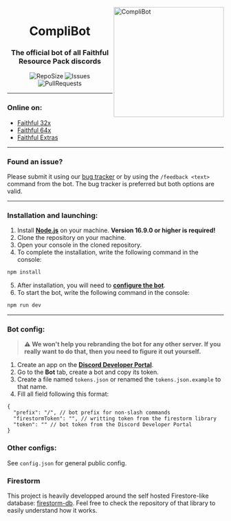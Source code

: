 <img src="https://i.imgur.com/Hf0eeiU.png" alt="CompliBot" align="right" height="256px">
<div align="center">
  <h1>CompliBot</h1>
  <h3>The official bot of all Faithful Resource Pack discords</h3>

![RepoSize](https://img.shields.io/github/repo-size/Faithful-Resource-Pack/Discord-Bot)
![Issues](https://img.shields.io/github/issues/Faithful-Resource-Pack/Discord-Bot)
![PullRequests](https://img.shields.io/github/issues-pr/Faithful-Resource-Pack/Discord-Bot)
</div>

___
### Online on:
- [Faithful 32x](https://discord.gg/sN9YRQbBv7)
- [Faithful 64x](https://discord.gg/Tqtwtgh)
- [Faithful Extras](https://discord.gg/qVeDfZw)

___
### Found an issue?
Please submit it using our [bug tracker](https://github.com/Faithful-Resource-Pack/Discord-Bot/issues/new/choose) or by using the `/feedback <text>` command from the bot. The bug tracker is preferred but both options are valid.
___
### Installation and launching:
1. Install **[Node.js](https://nodejs.org/)** on your machine. **Version 16.9.0 or higher is required!**
2. Clone the repository on your machine.
3. Open your console in the cloned repository.
4. To complete the installation, write the following command in the console:
```bash
npm install
```
5. After installation, you will need to **[configure the bot](#bot-config)**.
6. To start the bot, write the following command in the console:
```bash
npm run dev
```

___
### Bot config:

> **⚠️ We won't help you rebranding the bot for any other server. If you really want to do that, then you need to figure it out yourself.**

1. Create an app on the **[Discord Developer Portal](https://discord.com/developers/)**.
2. Go to the **Bot** tab, create a bot and copy its token.
3. Create a file named `tokens.json` or renamed the `tokens.json.example` to that name.
4. Fill all field following this format:

```jsonc
{
  "prefix": "/", // bot prefix for non-slash commands
  "firestormToken": "", // writting token from the firestorm library
  "token": "" // bot token from the Discord Developer Portal
}
```

### Other configs:

See `config.json` for general public config.

### Firestorm
This project is heavily developped around the self hosted Firestore-like database: [firestorm-db](https://github.com/TheRolfFR/firestorm-db). Feel free to check the repository of that library to easily understand how it works.
